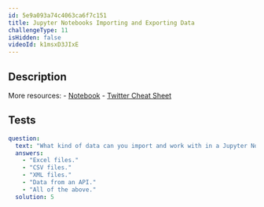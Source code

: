 ```yaml
---
id: 5e9a093a74c4063ca6f7c151
title: Jupyter Notebooks Importing and Exporting Data
challengeType: 11
isHidden: false
videoId: k1msxD3JIxE
---
```


## Description
<section id='description'>
More resources:
- <a href="https://notebooks.ai/rmotr-curriculum/interactive-jupyterlab-tutorial-ac5fa63f" target='_blank'>Notebook</a>
- <a href="https://twitter.com/rmotr_com/status/1122176794696847361" target='_blank'>Twitter Cheat Sheet</a>
</section>

## Tests
<section id='tests'>

```yml
question:
  text: "What kind of data can you import and work with in a Jupyter Notebook?"
  answers:
    - "Excel files."
    - "CSV files."
    - "XML files."
    - "Data from an API."
    - "All of the above."
  solution: 5
```

</section>

